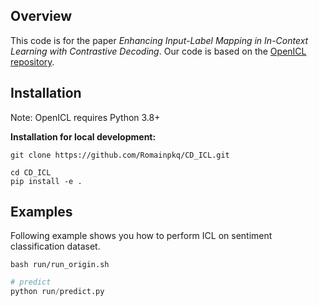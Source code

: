 ## Overview
This code is for the paper _Enhancing Input-Label Mapping in In-Context Learning with Contrastive Decoding_. Our code is based on the <a href="https://github.com/Shark-NLP/OpenICL/tree/main">OpenICL repository</a>.

## Installation
Note: OpenICL requires Python 3.8+


**Installation for local development:**
```
git clone https://github.com/Romainpkq/CD_ICL.git

cd CD_ICL
pip install -e .
```

## Examples
Following example shows you how to perform ICL on sentiment classification dataset. 
```
bash run/run_origin.sh
```

```python
# predict
python run/predict.py
```
